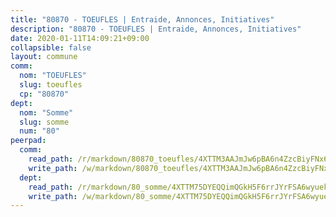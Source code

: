 ```yaml
---
title: "80870 - TOEUFLES | Entraide, Annonces, Initiatives"
description: "80870 - TOEUFLES | Entraide, Annonces, Initiatives"
date: 2020-01-11T14:09:21+09:00
collapsible: false
layout: commune
comm:
  nom: "TOEUFLES"
  slug: toeufles
  cp: "80870"
dept:
  nom: "Somme"
  slug: somme
  num: "80"
peerpad:
  comm:
    read_path: /r/markdown/80870_toeufles/4XTTM3AAJmJw6pBA6n4ZzcBiyFNx6EeebV2PgqaduDzErXwGB
    write_path: /w/markdown/80870_toeufles/4XTTM3AAJmJw6pBA6n4ZzcBiyFNx6EeebV2PgqaduDzErXwGB-K3TgV6WWTR9BsgR4UtuK9kYTSSkyLfNYjmwLfizv8vj1AU6Xfu8yqauHaY1mSJzmt4dfYx2ah5huGVPU6f5f3qq9mTk88oGegcwjxgxmDDTCtzpR9JzkM7ekWcVqWcRpV1ikJbe7
  dept:
    read_path: /r/markdown/80_somme/4XTTM75DYEQQimQGkH5F6rrJYrFSA6wyuekdgioEx7v45YjSw
    write_path: /w/markdown/80_somme/4XTTM75DYEQQimQGkH5F6rrJYrFSA6wyuekdgioEx7v45YjSw-K3TgTuB1DbUNHuFo9Fhh6JTUriPx8E5izGkmw9RSNTjUtMFPoZhqqp87szE8th3EytWSHGdhUuQUPjam8aJZh1SdH8pL3ibgUbMdNhU17kjAmSa49LMB2GjXvVwDVurE8mgce3XM
---
```


